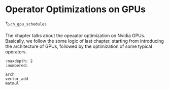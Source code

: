 # Operator Optimizations on GPUs
:label:`ch_gpu_schedules`

The chapter talks about the opeaator optimization on Nvidia GPUs. Basically, we follow the some logic of last chapter, starting from introducing the architecture of GPUs, followed by the optimization of some typical operators.

```toc
:maxdepth: 2
:numbered:

arch
vector_add
matmul
```
